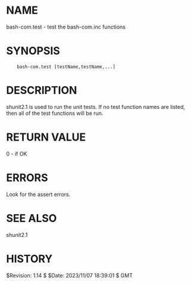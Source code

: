 # NAME

bash-com.test - test the bash-com.inc functions

# SYNOPSIS

        bash-com.test [testName,testName,...]

# DESCRIPTION

shunit2.1 is used to run the unit tests. If no test function names are
listed, then all of the test functions will be run.

# RETURN VALUE

0 - if OK

# ERRORS

Look for the assert errors.

# SEE ALSO

shunit2.1

# HISTORY

$Revision: 1.14 $ $Date: 2023/11/07 18:39:01 $ GMT
